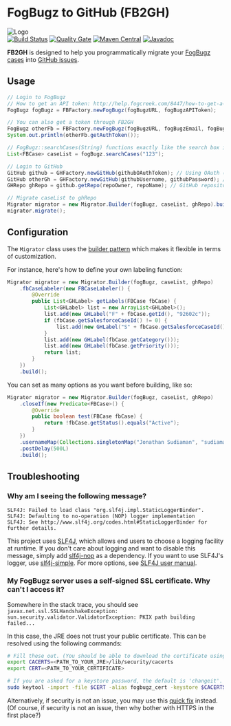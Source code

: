 # FogBugz to GitHub (FB2GH)

![Logo](https://raw.githubusercontent.com/sudiamanj/fogbugz-to-github/master/fb2gh-logo.png)  
[![Build Status](https://travis-ci.org/sudiamanj/fogbugz-to-github.svg?branch=master)](https://travis-ci.org/sudiamanj/fogbugz-to-github) [![Quality Gate](https://sonarcloud.io/api/badges/measure?key=com.sudicode:fogbugz-to-github&metric=coverage)](https://sonarcloud.io/dashboard/index/com.sudicode:fogbugz-to-github) [![Maven Central](https://img.shields.io/maven-central/v/com.sudicode/fogbugz-to-github.svg)](http://search.maven.org/#artifactdetails%7Ccom.sudicode%7Cfogbugz-to-github%7C0.1.0%7Cjar) [![Javadoc](https://img.shields.io/badge/javadoc-html-blue.svg)](http://sudicode.com/fogbugz-to-github)

**FB2GH** is designed to help you programmatically migrate your [FogBugz cases](https://www.fogcreek.com/fogbugz/) into [GitHub issues](https://guides.github.com/features/issues/).

## Usage
```java
// Login to FogBugz
// How to get an API token: http://help.fogcreek.com/8447/how-to-get-a-fogbugz-xml-api-token
FogBugz fogBugz = FBFactory.newFogBugz(fogBugzURL, fogBugzAPIToken);

// You can also get a token through FB2GH
FogBugz otherFb = FBFactory.newFogBugz(fogBugzURL, fogBugzEmail, fogBugzPassword);
System.out.println(otherFb.getAuthToken());

// FogBugz::searchCases(String) functions exactly like the search box in FogBugz
List<FBCase> caseList = fogBugz.searchCases("123");

// Login to GitHub
GitHub github = GHFactory.newGitHub(githubOAuthToken); // Using OAuth (https://github.com/settings/tokens/new)
GitHub otherGh = GHFactory.newGitHub(githubUsername, githubPassword); // Using basic authentication
GHRepo ghRepo = github.getRepo(repoOwner, repoName); // GitHub repository to migrate to

// Migrate caseList to ghRepo
Migrator migrator = new Migrator.Builder(fogBugz, caseList, ghRepo).build();
migrator.migrate();
```

## Configuration
The `Migrator` class uses the [builder pattern](https://en.wikipedia.org/wiki/Builder_pattern) which makes it flexible in terms of customization.

For instance, here's how to define your own labeling function:
```java
Migrator migrator = new Migrator.Builder(fogBugz, caseList, ghRepo)
    .fbCaseLabeler(new FBCaseLabeler() {
        @Override
        public List<GHLabel> getLabels(FBCase fbCase) {
            List<GHLabel> list = new ArrayList<GHLabel>();
            list.add(new GHLabel("F" + fbCase.getId(), "92602c"));
            if (fbCase.getSalesforceCaseId() != 0) {
                list.add(new GHLabel("S" + fbCase.getSalesforceCaseId(), "178cda"));
            }
            list.add(new GHLabel(fbCase.getCategory()));
            list.add(new GHLabel(fbCase.getPriority()));
            return list;
        }
    })
    .build();
```

You can set as many options as you want before building, like so:
```java
Migrator migrator = new Migrator.Builder(fogBugz, caseList, ghRepo)
    .closeIf(new Predicate<FBCase>() {
        @Override
        public boolean test(FBCase fbCase) {
            return !fbCase.getStatus().equals("Active");
        }
    })
    .usernameMap(Collections.singletonMap("Jonathan Sudiaman", "sudiamanj"))
    .postDelay(500L)
    .build();
```

## Troubleshooting

### Why am I seeing the following message?
```
SLF4J: Failed to load class "org.slf4j.impl.StaticLoggerBinder".
SLF4J: Defaulting to no-operation (NOP) logger implementation
SLF4J: See http://www.slf4j.org/codes.html#StaticLoggerBinder for further details.
```

This project uses [SLF4J](http://www.slf4j.org), which allows end users to choose a logging facility at runtime. If you don't care about logging and want to disable this message, simply add [slf4j-nop](http://search.maven.org/#artifactdetails%7Corg.slf4j%7Cslf4j-nop%7C1.7.21%7Cjar) as a dependency. If you want to use SLF4J's logger, use [slf4j-simple](http://search.maven.org/#artifactdetails%7Corg.slf4j%7Cslf4j-simple%7C1.7.21%7Cjar). For more options, see [SLF4J user manual](http://www.slf4j.org/manual.html).

### My FogBugz server uses a self-signed SSL certificate. Why can't I access it?
Somewhere in the stack trace, you should see `javax.net.ssl.SSLHandshakeException: sun.security.validator.ValidatorException: PKIX path building failed...`

In this case, the JRE does not trust your public certificate. This can be resolved using the following commands:
```bash
# Fill these out. (You should be able to download the certificate using your web browser.)
export CACERTS=<PATH_TO_YOUR_JRE>/lib/security/cacerts
export CERT=<PATH_TO_YOUR_CERTIFICATE>

# If you are asked for a keystore password, the default is 'changeit'.
sudo keytool -import -file $CERT -alias fogbugz_cert -keystore $CACERTS
```

Alternatively, if security is not an issue, you may use this [quick fix](https://gist.github.com/sudiamanj/62b332afc5c93e24ca4a0ffb358e931a) instead. (Of course, if security is not an issue, then why bother with HTTPS in the first place?)

